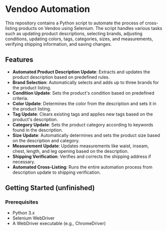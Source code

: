 # Vendoo Automation

This repository contains a Python script to automate the process of cross-listing products on Vendoo using Selenium. The script handles various tasks such as updating product descriptions, selecting brands, adjusting conditions, updating colors, tags, categories, sizes, and measurements, verifying shipping information, and saving changes.

## Features

- **Automated Product Description Update**: Extracts and updates the product description based on predefined rules.
- **Brand Selection**: Automatically selects and adds up to three brands for the product listing.
- **Condition Update**: Sets the product's condition based on predefined criteria.
- **Color Update**: Determines the color from the description and sets it in the product listing.
- **Tag Update**: Clears existing tags and applies new tags based on the product's description.
- **Category Update**: Sets the product category according to keywords found in the description.
- **Size Update**: Automatically determines and sets the product size based on the description and category.
- **Measurement Update**: Updates measurements like waist, inseam, chest, length, and leg opening based on the description.
- **Shipping Verification**: Verifies and corrects the shipping address if necessary.
- **Automated Cross-Listing**: Runs the entire automation process from description update to shipping verification.

## Getting Started (unfinished)

### Prerequisites

- Python 3.x
- Selenium WebDriver
- A WebDriver executable (e.g., ChromeDriver)
